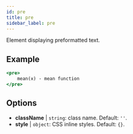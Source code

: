 ```yaml
---
id: pre
title: pre
sidebar_label: pre
---
```


Element displaying preformatted text.

## Example

```jsx live
<pre>
    mean(x) - mean function
</pre>
```

## Options

* __className__ | `string`: class name. Default: `''`.
* __style__ | `object`: CSS inline styles. Default: `{}`.
